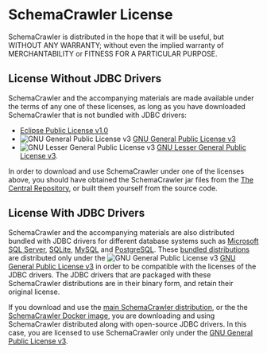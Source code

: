 # SchemaCrawler License

SchemaCrawler is distributed in the hope that it will be useful, but
WITHOUT ANY WARRANTY; without even the implied warranty of
MERCHANTABILITY or FITNESS FOR A PARTICULAR PURPOSE.

## License Without JDBC Drivers

SchemaCrawler and the accompanying materials are made available under the terms of any one
of these licenses, as long as you have downloaded SchemaCrawler that is not bundled with JDBC drivers:

- [Eclipse Public License v1.0](http://www.eclipse.org/legal/epl-v10.html)
- ![GNU General Public License v3](http://www.gnu.org/graphics/gplv3-88x31.png) 
 [GNU General Public License v3](http://www.gnu.org/licenses/gpl-3.0.en.html) 
- ![GNU Lesser General Public License v3](http://www.gnu.org/graphics/lgplv3-88x31.png) 
 [GNU Lesser General Public License v3](http://www.gnu.org/licenses/lgpl-3.0.en.html).

In order to download and use SchemaCrawler under one of the licenses above, you should
have obtained the SchemaCrawler jar files from the 
[The Central Repository](http://search.maven.org/#search%7Cga%7C1%7Cg%3Aus.fatehi%20schemacrawler), 
or built them yourself from the source code.

## License With JDBC Drivers

SchemaCrawler and the accompanying materials are also distributed bundled with JDBC drivers for 
different database systems such as [Microsoft SQL 
Server](http://www.microsoft.com/sqlserver), 
[SQLite](http://www.sqlite.org/), [MySQL](http://www.mysql.com/) and 
[PostgreSQL](http://www.postgresql.org). These [bundled 
distributions](database-support.html) are distributed only under the 
![GNU General Public License  v3](http://www.gnu.org/graphics/gplv3-88x31.png) 
[GNU General Public License v3](http://www.gnu.org/licenses/gpl-3.0.en.html) 
in order to be compatible with the licenses of the JDBC drivers. The 
JDBC drivers that are packaged with these SchemaCrawler distributions 
are in their binary form, and retain their original license. 

If you download and use the [main SchemaCrawler distribution](http://github.com/sualeh/SchemaCrawler/releases/),
or the the [SchemaCrawler Docker image](https://hub.docker.com/r/sualeh/schemacrawler/),
you are downloading and using SchemaCrawler distributed along with open-source JDBC drivers.
In this case, you are licensed to use SchemaCrawler only under the 
[GNU General Public License v3](http://www.gnu.org/licenses/gpl-3.0.en.html).
